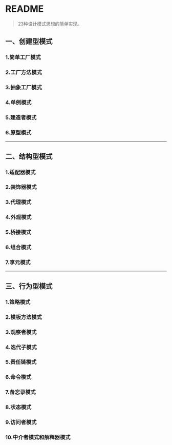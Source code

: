 # README

> 23种设计模式思想的简单实现。

## 一、创建型模式

### 1.简单工厂模式

### 2.工厂方法模式

### 3.抽象工厂模式



### 4.单例模式

### 5.建造者模式



### 6.原型模式



---



## 二、结构型模式

### 1.适配器模式

### 2.装饰器模式



### 3.代理模式



### 4.外观模式

### 5.桥接模式

### 6.组合模式

### 7.享元模式



---



## 三、行为型模式

### 1.策略模式



### 2.模板方法模式



### 3.观察者模式



### 4.迭代子模式



### 5.责任链模式



### 6.命令模式



### 7.备忘录模式



### 8.状态模式



### 9.访问者模式



### 10.中介者模式和解释器模式

